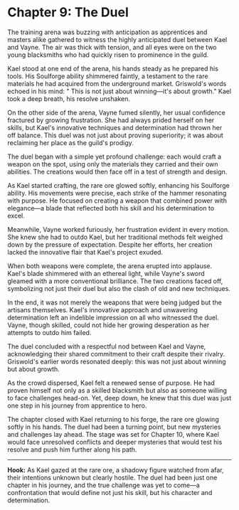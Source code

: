 # Chapter 9: The Duel

The training arena was buzzing with anticipation as apprentices and masters alike gathered to witness the highly
anticipated duel between Kael and Vayne. The air was thick with tension, and all eyes were on the two young blacksmiths
who had quickly risen to prominence in the guild.

Kael stood at one end of the arena, his hands steady as he prepared his tools. His Soulforge ability shimmered faintly,
a testament to the rare materials he had acquired from the underground market. Griswold's words echoed in his mind: "
This is not just about winning—it's about growth." Kael took a deep breath, his resolve unshaken.

On the other side of the arena, Vayne fumed silently, her usual confidence fractured by growing frustration. She had
always prided herself on her skills, but Kael's innovative techniques and determination had thrown her off balance. This
duel was not just about proving superiority; it was about reclaiming her place as the guild's prodigy.

The duel began with a simple yet profound challenge: each would craft a weapon on the spot, using only the materials
they carried and their own abilities. The creations would then face off in a test of strength and design.

As Kael started crafting, the rare ore glowed softly, enhancing his Soulforge ability. His movements were precise, each
strike of the hammer resonating with purpose. He focused on creating a weapon that combined power with elegance—a blade
that reflected both his skill and his determination to excel.

Meanwhile, Vayne worked furiously, her frustration evident in every motion. She knew she had to outdo Kael, but her
traditional methods felt weighed down by the pressure of expectation. Despite her efforts, her creation lacked the
innovative flair that Kael's project exuded.

When both weapons were complete, the arena erupted into applause. Kael's blade shimmered with an ethereal light, while
Vayne's sword gleamed with a more conventional brilliance. The two creations faced off, symbolizing not just their duel
but also the clash of old and new techniques.

In the end, it was not merely the weapons that were being judged but the artisans themselves. Kael's innovative approach
and unwavering determination left an indelible impression on all who witnessed the duel. Vayne, though skilled, could
not hide her growing desperation as her attempts to outdo him failed.

The duel concluded with a respectful nod between Kael and Vayne, acknowledging their shared commitment to their craft
despite their rivalry. Griswold's earlier words resonated deeply: this was not just about winning but about growth.

As the crowd dispersed, Kael felt a renewed sense of purpose. He had proven himself not only as a skilled blacksmith but
also as someone willing to face challenges head-on. Yet, deep down, he knew that this duel was just one step in his
journey from apprentice to hero.

The chapter closed with Kael returning to his forge, the rare ore glowing softly in his hands. The duel had been a
turning point, but new mysteries and challenges lay ahead. The stage was set for Chapter 10, where Kael would face
unresolved conflicts and deeper mysteries that would test his resolve and push him further along his path.

--- 

**Hook:** As Kael gazed at the rare ore, a shadowy figure watched from afar, their intentions unknown but clearly
hostile. The
duel had been just one chapter in his journey, and the true challenge was yet to come—a confrontation that would define
not just his skill, but his character and determination.